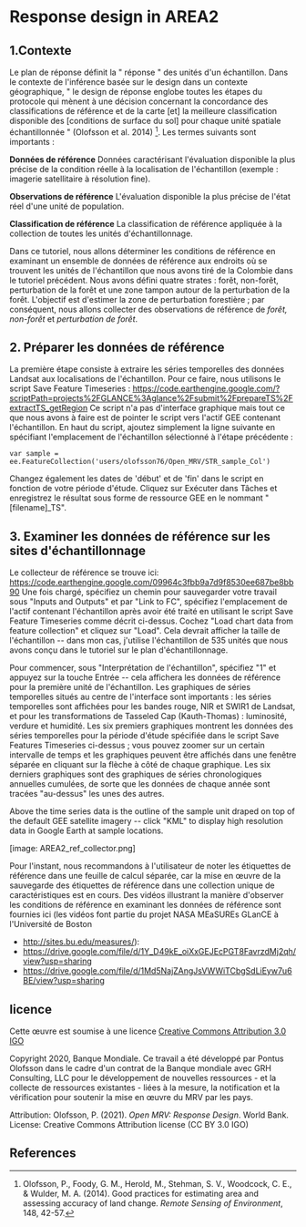 # Response design in AREA2 

## 1.Contexte
Le plan de réponse définit la " réponse " des unités d'un échantillon. Dans le contexte de l'inférence basée sur le design dans un contexte géographique, " le design de réponse englobe toutes les étapes du protocole qui mènent à une décision concernant la concordance des classifications de référence et de la carte [et] la meilleure classification disponible des [conditions de surface du sol] pour chaque unité spatiale échantillonnée "  (Olofsson et al. 2014) [^fn1].  Les termes suivants sont importants :

**Données de référence**
Données caractérisant l'évaluation disponible la plus précise de la condition réelle à la localisation de l'échantillon (exemple : imagerie satellitaire à résolution fine).

**Observations de référence**
L'évaluation disponible la plus précise de l'état réel d'une unité de population.

**Classification de référence**
La classification de référence appliquée à la collection de toutes les unités d'échantillonnage.

Dans ce tutoriel, nous allons déterminer les conditions de référence en examinant un ensemble de données de référence aux endroits où se trouvent les unités de l'échantillon que nous avons tiré de la Colombie dans le tutoriel précédent. Nous avons défini quatre strates : forêt, non-forêt, perturbation de la forêt et une zone tampon autour de la perturbation de la forêt. L'objectif est d'estimer la zone de perturbation forestière ; par conséquent, nous allons collecter des observations de référence de *forêt, non-forêt* et *perturbation de forêt*.

## 2. Préparer les données de référence
 La première étape consiste à extraire les séries temporelles des données Landsat aux localisations de l'échantillon. Pour ce faire, nous utilisons le script Save Feature Timeseries : https://code.earthengine.google.com/?scriptPath=projects%2FGLANCE%3Aglance%2Fsubmit%2FprepareTS%2FextractTS_getRegion Ce script n'a pas d'interface graphique mais tout ce que nous avons à faire est de pointer le script vers l'actif GEE contenant l'échantillon. En haut du script, ajoutez simplement la ligne suivante en spécifiant l'emplacement de l'échantillon sélectionné à l'étape précédente :
 ```
 var sample = ee.FeatureCollection('users/olofsson76/Open_MRV/STR_sample_Col')
 ```
 Changez également les dates de 'début' et de 'fin' dans le script en fonction de votre période d'étude. Cliquez sur Exécuter dans Tâches et enregistrez le résultat sous forme de ressource GEE en le nommant "[filename]_TS".


## 3. Examiner les données de référence sur les sites d'échantillonnage

Le collecteur de référence se trouve ici: https://code.earthengine.google.com/09964c3fbb9a7d9f8530ee687be8bb90
Une fois chargé, spécifiez un chemin pour sauvegarder votre travail sous "Inputs and Outputs" et par "Link to FC", spécifiez l'emplacement de l'actif contenant l'échantillon après avoir été traité en utilisant le script Save Feature Timeseries comme décrit ci-dessus. Cochez "Load chart data from feature collection" et cliquez sur "Load". Cela devrait afficher la taille de l'échantillon -- dans mon cas, j'utilise l'échantillon de 535 unités que nous avons conçu dans le tutoriel sur le plan d'échantillonnage.

Pour commencer, sous "Interprétation de l'échantillon", spécifiez "1" et appuyez sur la touche Entrée -- cela affichera les données de référence pour la première unité de l'échantillon. Les graphiques de séries temporelles situés au centre de l'interface sont importants : les séries temporelles sont affichées pour les bandes rouge, NIR et SWIR1 de Landsat, et pour les transformations de Tasseled Cap (Kauth-Thomas) : luminosité, verdure et humidité. Les six premiers graphiques montrent les données des séries temporelles pour la période d'étude spécifiée dans le script Save Features Timeseries ci-dessus ; vous pouvez zoomer sur un certain intervalle de temps et les graphiques peuvent être affichés dans une fenêtre séparée en cliquant sur la flèche à côté de chaque graphique. Les six derniers graphiques sont des graphiques de séries chronologiques annuelles cumulées, de sorte que les données de chaque année sont tracées "au-dessus" les unes des autres.   

Above the time series data is the outline of the sample unit draped on top of the default GEE satellite imagery -- click "KML" to display high resolution data in Google Earth at sample locations.

 [image: AREA2_ref_collector.png]

Pour l'instant, nous recommandons à l'utilisateur de noter les étiquettes de référence dans une feuille de calcul séparée, car la mise en œuvre de la sauvegarde des étiquettes de référence dans une collection unique de caractéristiques est en cours. Des vidéos illustrant la manière d'observer les conditions de référence en examinant les données de référence sont fournies ici (les vidéos font partie du projet NASA MEaSUREs GLanCE à l'Université de Boston

*  http://sites.bu.edu/measures/):  
* https://drive.google.com/file/d/1Y_D49kE_oiXxGEJEcPGT8FavrzdMj2qh/view?usp=sharing
* https://drive.google.com/file/d/1Md5NajZAngJsVWWiTCbgSdLiEyw7u6BE/view?usp=sharing

## licence
Cette œuvre est soumise à une licence  [Creative Commons Attribution 3.0 IGO](https://creativecommons.org/licenses/by/3.0/igo/) 

Copyright 2020, Banque Mondiale. Ce travail a été développé par Pontus Olofsson dans le cadre d'un contrat de la Banque mondiale avec GRH Consulting, LLC pour le développement de nouvelles ressources - et la collecte de ressources existantes - liées à la mesure, la notification et la vérification pour soutenir la mise en œuvre du MRV par les pays. 

Attribution: Olofsson, P. (2021). *Open MRV: Response Design*. World Bank. License: Creative Commons Attribution license (CC BY 3.0 IGO)

## References
[^fn1]: Olofsson, P., Foody, G. M., Herold, M., Stehman, S. V., Woodcock, C. E., & Wulder, M. A. (2014). Good practices for estimating area and assessing accuracy of land change. *Remote Sensing of Environment*, 148, 42-57.
